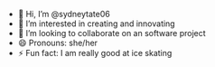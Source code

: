 - 👋 Hi, I’m @sydneytate06
- 👀 I’m interested in creating and innovating
- 💞️ I’m looking to collaborate on an software project 
- 😄 Pronouns: she/her 
- ⚡ Fun fact: I am really good at ice skating 

<!---
sydneytate06/sydneytate06 is a ✨ special ✨ repository because its `README.md` (this file) appears on your GitHub profile.
You can click the Preview link to take a look at your changes.
--->
